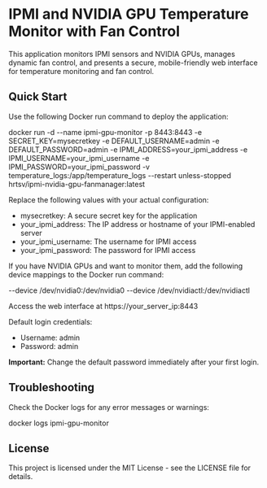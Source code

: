 # IPMI and NVIDIA GPU Temperature Monitor with Fan Control

This application monitors IPMI sensors and NVIDIA GPUs, manages dynamic fan control, and presents a secure, mobile-friendly web interface for temperature monitoring and fan control.

## Quick Start

Use the following Docker run command to deploy the application:

docker run -d --name ipmi-gpu-monitor -p 8443:8443 -e SECRET_KEY=mysecretkey -e DEFAULT_USERNAME=admin -e DEFAULT_PASSWORD=admin -e IPMI_ADDRESS=your_ipmi_address -e IPMI_USERNAME=your_ipmi_username -e IPMI_PASSWORD=your_ipmi_password -v temperature_logs:/app/temperature_logs --restart unless-stopped hrtsv/ipmi-nvidia-gpu-fanmanager:latest

Replace the following values with your actual configuration:
- mysecretkey: A secure secret key for the application
- your_ipmi_address: The IP address or hostname of your IPMI-enabled server
- your_ipmi_username: The username for IPMI access
- your_ipmi_password: The password for IPMI access

If you have NVIDIA GPUs and want to monitor them, add the following device mappings to the Docker run command:

--device /dev/nvidia0:/dev/nvidia0 --device /dev/nvidiactl:/dev/nvidiactl

Access the web interface at https://your_server_ip:8443

Default login credentials:
- Username: admin
- Password: admin

**Important:** Change the default password immediately after your first login.

## Troubleshooting

Check the Docker logs for any error messages or warnings:

docker logs ipmi-gpu-monitor

## License

This project is licensed under the MIT License - see the LICENSE file for details.
